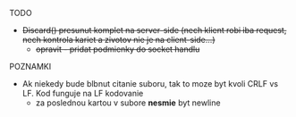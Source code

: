 TODO
* ~~Discard() presunut komplet na server-side (nech klient robi iba request, nech kontrola kariet a zivotov nie je na client-side...)~~
    * ~~opravit - pridat podmienky do socket handlu~~

POZNAMKI
* Ak niekedy bude blbnut citanie suboru, tak to moze byt kvoli CRLF vs LF. Kod funguje na LF kodovanie
    * za poslednou kartou v subore **nesmie** byt newline
